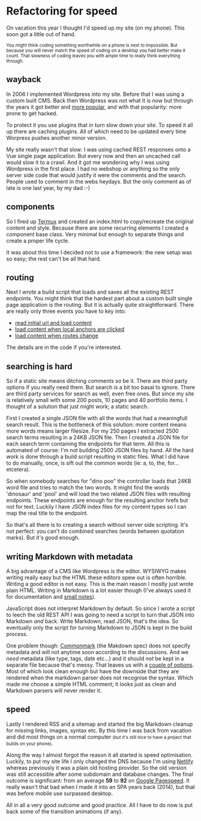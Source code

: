 <!--
  slug: refactoring-for-speed
  date: 2019-09-26
  modified: 2019-09-27
  type: post
  header: mathew-schwartz-sb7RUrRMaC4-unsplash.jpg
  headerColofon: photo by [Mathew Schwartz](https://unsplash.com/@cadop)
  headerClassName: no-blur darken
  category: JavaScript
  tag: framework, SPA, speed, build, static
-->

# Refactoring for speed

On vacation this year I thought I'd speed up my site (on my phone). This soon got a little out of hand.

<small>You might think coding something worthwhile on a phone is next to impossible. But because you will never match the speed of coding on a desktop you had better make it count. That slowness of coding leaves you with ample time to really think everything through.</small>

## wayback

In 2006 I implemented Wordpress into my site. Before that I was using a custom built CMS.
Back then Wordpress was not what it is now but through the years it got better and [more popular](https://trends.google.com/trends/explore/TIMESERIES/1569346200?hl=en-AU&tz=-120&date=all&q=wordpress,joomla,drupal,wix,typo3&sni=3), and with that popularity: more prone to get hacked.

To protect it you use plugins that in turn slow down your site. To speed it all up there are caching plugins. All of which need to be updated every time Worpress pushes another minor version.

My site really wasn't that slow: I was using cached REST responses onto a Vue single page application. But every now and then an uncached call would slow it to a crawl. And it got me wondering why I was using Wordpress in the first place. I had no webshop or anything so the only server side code that would justify it were the comments and the search.
People used to comment in the webs heydays. But the only comment as of late is one last year, by my dad :-)

## components

So I fired up [Termux](https://termux.com/) and created an index.html to copy/recreate the original content and style. Because there are some recurring elements I created a component base class. Very minimal but enough to separate things and create a proper life cycle.

It was about this time I decided not to use a framework: the new setup was so easy; the rest can't be all that hard.

## routing

Next I wrote a build script that loads and saves all the existing REST endpoints.
You might think that the hardest part about a custom built single page application is the routing. But it is actually quite straightforward. There are really only three events you have to key into:

- [read initial url and load content](https://github.com/Sjeiti/ronvalstarnl/blob/586fad2bba84da0382839c856ded20df7e4ba4e4/src/js/views/index.js#L9)
- [load content when local anchors are clicked](https://github.com/Sjeiti/ronvalstarnl/blob/586fad2bba84da0382839c856ded20df7e4ba4e4/src/js/router.js#L27)
- [load content when routes change](https://github.com/Sjeiti/ronvalstarnl/blob/586fad2bba84da0382839c856ded20df7e4ba4e4/src/js/router.js#L20)

The details are in the code if you're interested.

## searching is hard

So if a static site means ditching comments so be it. There are third party options if you really need them.
But search is a bit too basal to ignore. There are third party services for search as well, even free ones. But since my site is relatively small with some 200 posts, 10 pages and 40 portfolio items. I thought of a solution that just might work; a static search.

First I created a single JSON file with all the words that had a meaningfull search result. This is the bottleneck of this solution: more content means more words means larger filesize. For my 250 pages I extracted 2500 search terms resulting in a 24KB JSON file. Then I created a JSON file for each search term containing the endpoints for that term.
All this is automated of course: I'm not building 2500 JSON files by hand. All the hard work is done through a build script resulting in static files.
What I did have to do manually, once, is sift out the common words (ie: a, to, the, for... etcetera).

So when somebody searches for "dino poo" the controller loads that 24KB word file and tries to match the two words. It might find the words 'dinosaur' and 'pool' and will load the two related JSON files with resulting endpoints. These endpoints are enough for the resulting anchor hrefs but not for text. Luckily I have JSON index files for my content types so I can map the real title to the endpoint.

So that's all there is to creating a search without server side scripting. It's not perfect: you can't do combined searches (words between quotation marks). But it's good enough.

## writing Markdown with metadata

A big advantage of a CMS like Wordpress is the editor. WYSIWYG makes writing really easy but the HTML these editors spew out is often horrible. Writing a good editor is not easy.
This is the main reason I mostly just wrote plain HTML. Writing in Markdown is a lot easier though (I've always used it for documentation and [small notes](https://stackedit.io/)).

JavaScript does not interpret Markdown by default. So since I wrote a script to leech the old REST API I was going to need a script to turn that JSON into Markdown _and_ back. Write Markdown, read JSON, that's the idea. So eventually only the script for turning Markdown to JSON is kept in the build process.

One problem though: [Commonmark](https://commonmark.org) (the Makdown spec) does not specify metadata and will not anytime soon according to the discussions.
And we _need_ metadata (like type, tags, date etc...) and it should _not_ be kept in a separate file because that's messy. That leaves us with a [couple of options](https://stackoverflow.com/questions/44215896/markdown-metadata-format). Most of which look clean enough but have the downside that they are rendered when the markdown parser does not recognise the syntax. Which made me choose a simple HTML comment; it looks just as clean and Markdown parsers will never render it.

## speed

Lastly I rendered RSS and a sitemap and started the big Markdown cleanup for missing links, images, syntax etc. By this time I was back from vacation and did most things on a normal computer <small>(but it's still nice to have a project that builds on your phone)</small>.

Along the way I almost forgot the reason it all started is speed optimisation. Luckily, to put my site life I only changed the DNS because I'm using [Netlify](https://www.netlify.com/) whereas previously it was a plain old hosting provider. So the old version was still accessible after some subdomain and database changes.
The final outcome is significant: from an average **59** to **92** on [Google Pagespeed](https://developers.google.com/speed/pagespeed/insights/). It really wasn't that bad when I made it into an SPA years back (2014), but that was before mobile use surpassed desktop.

All in all a very good outcome and good practice. All I have to do now is put back some of the transition animations (if any).
